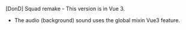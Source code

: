 [DonD] Squad remake - This version is in Vue 3. 


- The audio (background) sound uses the global mixin Vue3 feature.
